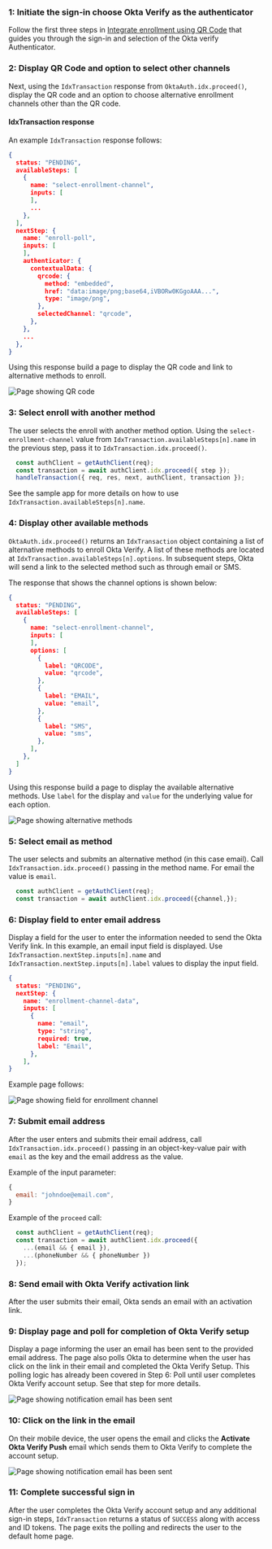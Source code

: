 
### 1: Initiate the sign-in choose Okta Verify as the authenticator

Follow the first three steps in [Integrate enrollment using QR Code](#integrate-enrollment-using-qr-code) that guides you through the sign-in and selection of the Okta verify Authenticator.

### 2: Display QR Code and option to select other channels

Next, using the `IdxTransaction` response from `OktaAuth.idx.proceed()`, display the QR code and an option to choose alternative enrollment channels other than the QR code.

#### IdxTransaction response

An example `IdxTransaction` response follows:

```json
{
  status: "PENDING",
  availableSteps: [
    {
      name: "select-enrollment-channel",
      inputs: [
      ],
      ...
    },
  ],
  nextStep: {
    name: "enroll-poll",
    inputs: [
    ],
    authenticator: {
      contextualData: {
        qrcode: {
          method: "embedded",
          href: "data:image/png;base64,iVBORw0KGgoAAA...",
          type: "image/png",
        },
        selectedChannel: "qrcode",
      },
    },
    ...
  },
}
```

Using this response build a page to display the QR code and link to alternative methods to enroll.

<div class="common-image-format">

![Page showing QR code](/img/authenticators/authenticators-oktaverify-enroll-another-method.png)

</div>

### 3: Select enroll with another method

The user selects the enroll with another method option. Using the  `select-enrollment-channel` value from `IdxTransaction.availableSteps[n].name` in the previous step, pass it to `IdxTransaction.idx.proceed()`.

```javascript
  const authClient = getAuthClient(req);
  const transaction = await authClient.idx.proceed({ step });
  handleTransaction({ req, res, next, authClient, transaction });
```

See the sample app for more details on how to use `IdxTransaction.availableSteps[n].name`.

### 4: Display other available methods

`OktaAuth.idx.proceed()` returns an `IdxTransaction` object containing a list of alternative methods to enroll Okta Verify. A list of these methods are located at `IdxTransaction.availableSteps[n].options`. In subsequent steps, Okta will send a link to the selected method such as through email or SMS.

The response that shows the channel options is shown below:

```json
{
  status: "PENDING",
  availableSteps: [
    {
      name: "select-enrollment-channel",
      inputs: [
      ],
      options: [
        {
          label: "QRCODE",
          value: "qrcode",
        },
        {
          label: "EMAIL",
          value: "email",
        },
        {
          label: "SMS",
          value: "sms",
        },
      ],
    },
  ]
}

```

Using this response build a page to display the available alternative methods. Use `label` for the display and `value` for the underlying value for each option.

<div class="common-image-format">

![Page showing alternative methods](/img/authenticators/authenticators-oktaverify-enroll-another-method-select.png)

</div>

### 5: Select email as method

The user selects and submits an alternative method (in this case email). Call `IdxTransaction.idx.proceed()` passing in the method name. For email the value is `email`.

```javascript
  const authClient = getAuthClient(req);
  const transaction = await authClient.idx.proceed({channel,});
```

### 6: Display field to enter email address

Display a field for the user to enter the information needed to send the Okta Verify link. In this example, an email input field is displayed. Use `IdxTransaction.nextStep.inputs[n].name` and `IdxTransaction.nextStep.inputs[n].label` values to display the input field.

```json
{
  status: "PENDING",
  nextStep: {
    name: "enrollment-channel-data",
    inputs: [
      {
        name: "email",
        type: "string",
        required: true,
        label: "Email",
      },
    ],
}

```

Example page follows:

<div class="common-image-format">

![Page showing field for enrollment channel](/img/authenticators/authenticators-oktaverify-enrollment-channel-data.png)

</div>



### 7: Submit email address

After the user enters and submits their email address, call `IdxTransaction.idx.proceed()` passing in an object-key-value pair with `email` as the key and the email address as the value.

Example of the input parameter:

```javascript
{
  email: "johndoe@email.com",
}
```

Example of the `proceed` call:

```javascript
  const authClient = getAuthClient(req);
  const transaction = await authClient.idx.proceed({
    ...(email && { email }),
    ...(phoneNumber && { phoneNumber })
  });
```

### 8: Send email with Okta Verify activation link

After the user submits their email, Okta sends an email with an activation link.

### 9: Display page and poll for completion of Okta Verify setup

Display a page informing the user an email has been sent to the provided email address. The page also polls Okta to determine when the user has click on the link in their email and completed the Okta Verify Setup. This polling logic has already been covered in Step 6: Poll until user completes Okta Verify account setup. See that step for more details.

<div class="common-image-format">

![Page showing notification email has been sent](/img/authenticators/authenticators-oktaverify-enrollment-channel-sent-poll.png)

</div>

### 10: Click on the link in the email

On their mobile device, the user opens the email and clicks the **Activate Okta Verify Push** email which sends them to Okta Verify to complete the account setup.

<div class="common-image-format">

![Page showing notification email has been sent](/img/authenticators/authenticators-oktaverify-enrollment-activate-email.png)

</div>

### 11: Complete successful sign in

After the user completes the Okta Verify account setup and any additional sign-in steps, `IdxTransaction` returns a status of `SUCCESS` along with access and ID tokens. The page exits the polling and redirects the user to the default home page.
